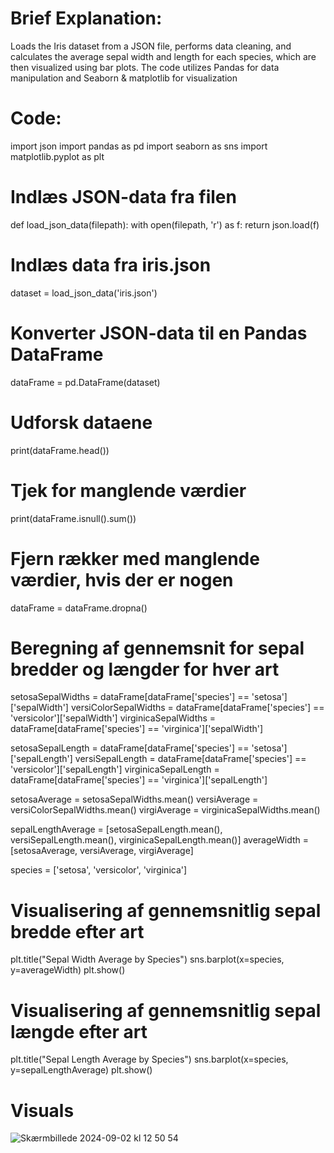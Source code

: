 # Brief Explanation:

Loads the Iris dataset from a JSON file, performs data cleaning, and calculates the average sepal width and length for each species, which are then visualized using bar plots. 
The code utilizes Pandas for data manipulation and Seaborn & matplotlib for visualization

# Code:

import json
import pandas as pd
import seaborn as sns
import matplotlib.pyplot as plt

# Indlæs JSON-data fra filen
def load_json_data(filepath):
    with open(filepath, 'r') as f:
        return json.load(f)

# Indlæs data fra iris.json
dataset = load_json_data('iris.json')

# Konverter JSON-data til en Pandas DataFrame
dataFrame = pd.DataFrame(dataset)

# Udforsk dataene
print(dataFrame.head())

# Tjek for manglende værdier
print(dataFrame.isnull().sum())

# Fjern rækker med manglende værdier, hvis der er nogen
dataFrame = dataFrame.dropna()

# Beregning af gennemsnit for sepal bredder og længder for hver art
setosaSepalWidths = dataFrame[dataFrame['species'] == 'setosa']['sepalWidth']
versiColorSepalWidths = dataFrame[dataFrame['species'] == 'versicolor']['sepalWidth']
virginicaSepalWidths = dataFrame[dataFrame['species'] == 'virginica']['sepalWidth']

setosaSepalLength = dataFrame[dataFrame['species'] == 'setosa']['sepalLength']
versiSepalLength = dataFrame[dataFrame['species'] == 'versicolor']['sepalLength']
virginicaSepalLength = dataFrame[dataFrame['species'] == 'virginica']['sepalLength']

setosaAverage = setosaSepalWidths.mean()
versiAverage = versiColorSepalWidths.mean()
virgiAverage = virginicaSepalWidths.mean()

sepalLengthAverage = [setosaSepalLength.mean(), versiSepalLength.mean(), virginicaSepalLength.mean()]
averageWidth = [setosaAverage, versiAverage, virgiAverage]

species = ['setosa', 'versicolor', 'virginica']

# Visualisering af gennemsnitlig sepal bredde efter art
plt.title("Sepal Width Average by Species")
sns.barplot(x=species, y=averageWidth)
plt.show()

# Visualisering af gennemsnitlig sepal længde efter art
plt.title("Sepal Length Average by Species")
sns.barplot(x=species, y=sepalLengthAverage)
plt.show()

# Visuals
![Skærmbillede 2024-09-02 kl  12 50 54](https://github.com/user-attachments/assets/523728c5-f32f-4d51-82e6-c542b3a64914)
